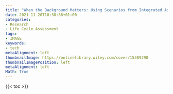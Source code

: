 ```yaml
---
title: "When the Background Matters: Using Scenarios from Integrated Assessment Models in Prospective Life Cycle Assessment"
date: 2021-11-20T10:38:58+01:00
categories:
- Research
- Life Cycle Assessment
tags:
- IMAGE
keywords:
- tech
metaAlignment: left
thumbnailImage: https://onlinelibrary.wiley.com/cover/15309290
thumbnailImagePosition: left
metaAlignment: left
Math: True
---
```

<!--more-->

{{< toc >}}
